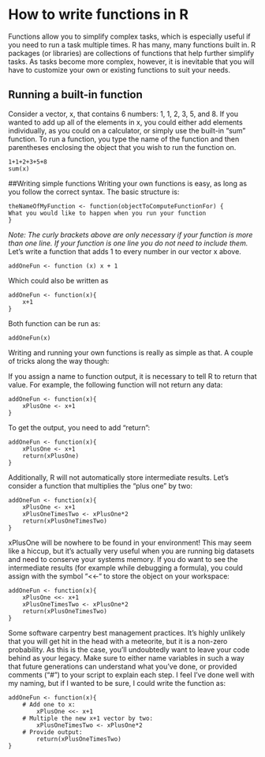 # How to write functions in R

Functions allow you to simplify complex tasks, which is especially useful if you need to run a task multiple times. R has many, many functions built in. R packages (or libraries) are collections of functions that help further simplify tasks. As tasks become more complex, however, it is inevitable that you will have to customize your own or existing functions to suit your needs.
## Running a built-in function
Consider a vector, x, that contains 6 numbers: 1, 1, 2, 3, 5, and 8. If you wanted to add up all of the elements in x, you could either add elements individually, as you could on a calculator, or simply use the built-in “sum” function. To run a function, you type the name of the function and then parentheses enclosing the object that you wish to run the function on.
```
1+1+2+3+5+8
sum(x)
```
##Writing simple functions
Writing your own functions is easy, as long as you follow the correct syntax. The basic structure is:

```
theNameOfMyFunction <- function(objectToComputeFunctionFor) {
What you would like to happen when you run your function
}
```
_Note: The curly brackets above are only necessary if your function is more  than one line. If your function is one line you do not need to include them._
Let’s write a function that adds 1 to every number in our vector x above.

```
addOneFun <- function (x) x + 1
```

Which could also be written as

```
addOneFun <- function(x){
	x+1
}
```
Both function can be run as:

```
addOneFun(x)
```
Writing and running your own functions is really as simple as that. A couple of tricks along the way though:

If you assign a name to function output, it is necessary to tell R to return that value. For example, the following function will not return any data:

```
addOneFun <- function(x){
	xPlusOne <- x+1
}
```
To get the output, you need to add “return”:

```
addOneFun <- function(x){
	xPlusOne <- x+1
	return(xPlusOne)
}
```
Additionally, R will not automatically store intermediate results. Let’s consider a function that multiplies the “plus one” by two:
```
addOneFun <- function(x){
	xPlusOne <- x+1
	xPlusOneTimesTwo <- xPlusOne*2
	return(xPlusOneTimesTwo)
}
```

xPlusOne will be nowhere to be found in your environment! This may seem like a hiccup, but it’s actually very useful when you are running big datasets and need to conserve your systems memory. If you do want to see the intermediate results (for example while debugging a formula), you could assign with the symbol “<<-“ to store the object on your workspace:

```
addOneFun <- function(x){
	xPlusOne <<- x+1
	xPlusOneTimesTwo <- xPlusOne*2
	return(xPlusOneTimesTwo)
}
```

Some software carpentry best management practices. It’s highly unlikely that you will get hit in the head with a meteorite, but it is a non-zero probability. As this is the case, you’ll undoubtedly want to leave your code behind as your legacy. Make sure to either name variables in such a way that future generations can understand what you’ve done, or provided comments (“#”) to your script to explain each step. I feel I’ve done well with my naming, but if I wanted to be sure, I could write the function as:

```
addOneFun <- function(x){
	# Add one to x:
		xPlusOne <<- x+1
	# Multiple the new x+1 vector by two:
		xPlusOneTimesTwo <- xPlusOne*2
	# Provide output:
		return(xPlusOneTimesTwo)
}
```

